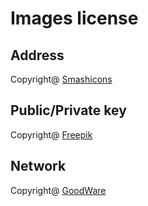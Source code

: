 # Images license

## Address

Copyright@ [Smashicons](https://www.flaticon.com/authors/smashicons)

## Public/Private key

Copyright@ [Freepik](https://www.flaticon.com/authors/freepik)

## Network

Copyright@ [GoodWare](https://www.flaticon.com/authors/good-ware)